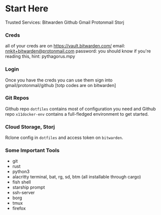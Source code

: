 # Start Here
Trusted Services:
	Bitwarden
	Github
	Gmail
	Protonmail
	Storj

### Creds
all of your creds are on https://vault.bitwarden.com/
email: nnkit+bitwarden@protonmail.com
password: you should know if you're reading this, hint: pythagorus.mpy

### Login
Once you have the creds you can use them sign into
	gmail/protonmail/github [totp codes are on bitwarden]

### Git Repos
Github repo `dotfiles` contains most of configuration you need
and Github repo `x11docker-env` contains a full-fledged environment to get started.

### Cloud Storage, Storj
Rclone config in `dotfiles` and access token on `bitwarden`.

### Some Important Tools
- git
- rust
- python3
- alacritty terminal, bat, rg, sd, btm (all installable through cargo)
- fish shell
- starship prompt
- ssh-server
- borg
- tmux
- firefox
